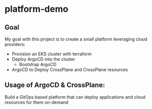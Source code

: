 # platform-demo
## Goal
My goal with this project is to create a small platform leveraging cloud providers:
- Provision an EKS cluster with terraform
- Deploy ArgoCD into the cluster
  - Bootstrap ArgoCD
- ArgoCD to Deploy CrossPlane and CrossPlane resources

## Usage of ArgoCD & CrossPlane:
Build a GitOps based platform that can deploy applications and cloud resources for them on-demand
